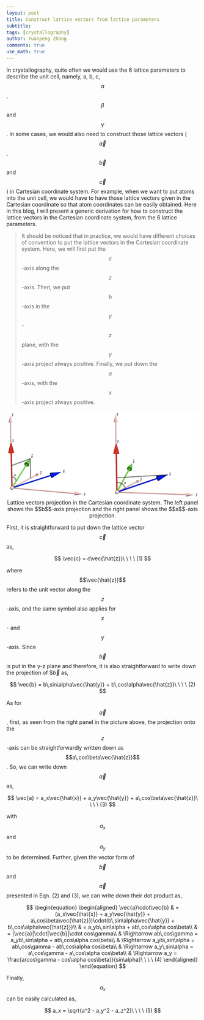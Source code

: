 ```yaml
---
layout: post
title: Construct lattice vectors from lattice parameters
subtitle:
tags: [crystallography]
author: Yuanpeng Zhang
comments: true
use_math: true
---
```


In crystallography, quite often we would use the 6 lattice parameters to describe the unit cell, namely, a, b, c, $$\alpha$$,
$$\beta$$ and $$\gamma$$. In some cases, we would also need to construct those lattice vectors ($$\vec{a}$$, $$\vec{b}$$ and $$\vec{c}$$) in Cartesian coordinate system. For example, when we want to put atoms into the unit cell, we would have to have those lattice vectors given in the Cartesian coordinate so that atom coordinates can be easily obtained. Here in this blog, I will present a generic derivation for how to construct the lattice vectors in the Cartesian coordinate system, from the 6 lattice parameters.

   > It should be noticed that in practice, we would have different choices of convention to put the lattice vectors in the Cartesian coordinate system. Here, we will first put the $$c$$-axis along the $$z$$-axis. Then, we put $$b$$-axis in the $$y$$-$$z$$ plane, with the $$y$$-axis project always positive. Finally, we put down the $$a$$-axis, with the $$x$$-axis project always positive.

<p align='center'>
<img src="/assets/img/posts/a_b_projection.png"
   style="border:none;"
   width="1000"
   alt="abproj"
   title="abproj" />
Lattice vectors projection in the Cartesian coordinate system. The left panel shows the $$b$$-axis projection and the right panel shows the $$a$$-axis projection.
</p>

First, it is straightforward to put down the lattice vector $$\vec{c}$$ as,

$$
\vec{c} = c\vec{\hat{z}}\ \ \ \ (1)
$$

where $$\vec{\hat{z}}$$ refers to the unit vector along the $$z$$-axis, and the same symbol also applies for $$x$$- and $$y$$-axis. Since $$\vec{b}$$ is put in the y-z plane and therefore, it is also straightforward to write down the projection of $$\vec{b}$ as,

$$
\vec{b} = b\,sin\alpha\vec{\hat{y}} + b\,cos\alpha\vec{\hat{z}}\ \ \ \ (2)
$$

As for $$\vec{a}$$, first, as seen from the right panel in the picture above, the projection onto the $$z$$-axis can be straightforwardly written down as $$a\,cos\beta\vec{\hat{z}}$$. So, we can write down $$\vec{a}$$ as,

$$
\vec{a} = a_x\vec{\hat{x}} + a_y\vec{\hat{y}} + a\,cos\beta\vec{\hat{z}}\ \ \ \ (3)
$$

with $$a_x$$ and $$a_y$$ to be determined. Further, given the vector form of $$\vec{b}$$ and $$\vec{a}$$ presented in Eqn. (2) and (3), we can write down their dot product as,

$$
\begin{equation}
\begin{aligned}
\vec{a}\cdot\vec{b} & = (a_x\vec{\hat{x}} + a_y\vec{\hat{y}} + a\,cos\beta\vec{\hat{z}})\cdot(b\,sin\alpha\vec{\hat{y}} + b\,cos\alpha\vec{\hat{z}})\\
& = a_yb\,sin\alpha + ab\,cos\alpha cos\beta\\
& = |\vec{a}|\cdot|\vec{b}|\cdot cos\gamma\\
& \Rightarrow ab\,cos\gamma = a_yb\,sin\alpha + ab\,cos\alpha cos\beta\\
& \Rightarrow a_yb\,sin\alpha = ab\,cos\gamma - ab\,cos\alpha cos\beta\\
& \Rightarrow a_y\,sin\alpha = a\,cos\gamma - a\,cos\alpha cos\beta\\
& \Rightarrow a_y = \frac{a(cos\gamma - cos\alpha cos\beta)}{sin\alpha}\ \ \ \ (4)
\end{aligned}
\end{equation}
$$

Finally, $$a_x$$ can be easily calculated as,

$$
a_x = \sqrt{a^2 - a_y^2 - a_z^2}\ \ \ \ (5)
$$
